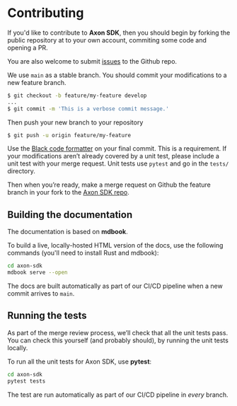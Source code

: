 
# Contributing

If you'd like to contribute to **Axon SDK**, then you should begin by forking the public repository at to your own account, commiting some code and opening a PR.

You are also welcome to submit [issues](https://github.com/neucom-aps/axon-sdk/issues) to the Github repo.

We use `main` as a stable branch. You should commit your modifications to a new feature branch.

```bash
$ git checkout -b feature/my-feature develop
...
$ git commit -m 'This is a verbose commit message.'
```

Then push your new branch to your repository

```bash
$ git push -u origin feature/my-feature
```

Use the [Black code formatter](https://github.com/psf/black) on your final commit. This is a requirement. If your modifications aren’t already covered by a unit test, please include a unit test with your merge request. Unit tests use `pytest` and go in the `tests/` directory.

Then when you’re ready, make a merge request on Github the feature branch in your fork to the [Axon SDK repo](https://github.com/neucom-aps/axon-sdk).


## Building the documentation

The documentation is based on **mdbook**.

To build a live, locally-hosted HTML version of the docs, use the following commands (you'll need to install Rust and mdbook):

```bash
cd axon-sdk
mdbook serve --open
```

The docs are built automatically as part of our CI/CD pipeline when a new commit arrives to `main`.

## Running the tests

As part of the merge review process, we’ll check that all the unit tests pass. You can check this yourself (and probably should), by running the unit tests locally.

To run all the unit tests for Axon SDK, use **pytest**:

```bash
cd axon-sdk
pytest tests
```

The test are run automatically as part of our CI/CD pipeline in *every* branch.


